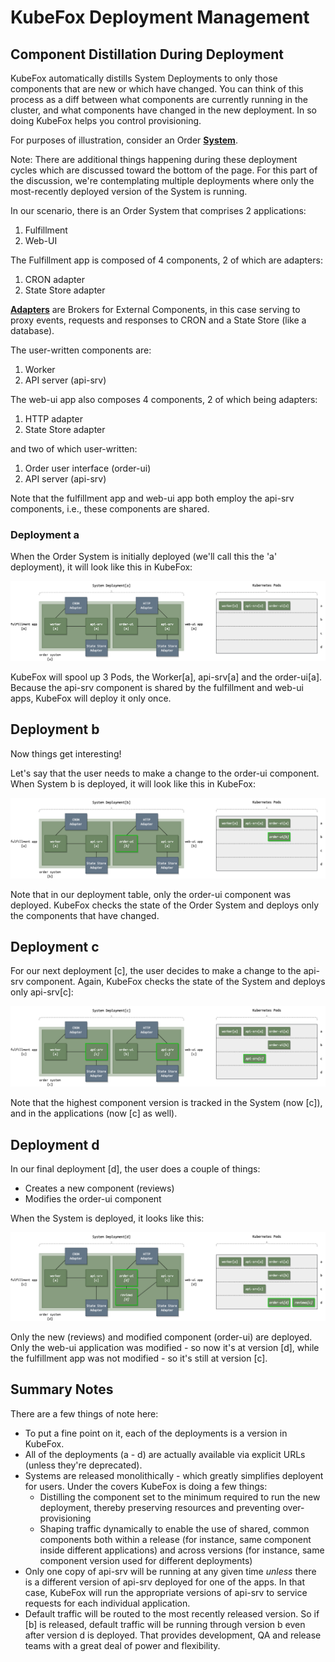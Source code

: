 # KubeFox Deployment Management

## Component Distillation During Deployment

KubeFox automatically distills System Deployments to only those components that are new or which have changed.  You can think of this process as a diff between what components are currently running in the cluster, and what components have changed in the new deployment.  In so doing KubeFox helps you control provisioning.

For purposes of illustration, consider an Order [**System**](concepts.md).

Note: There are additional things happening during these deployment cycles which are discussed toward the bottom of the page. For this part of the discussion, we're contemplating multiple deployments where only the most-recently deployed version of the System is running.

In our scenario, there is an Order System that comprises 2 applications:

1. Fulfillment
2. Web-UI

The Fulfillment app is composed of 4 components, 2 of which are adapters:

1. CRON adapter
2. State Store adapter

**[Adapters](concepts.md)** are Brokers for External Components, in this case serving to proxy events, requests and responses to CRON and a State Store (like a database).

The user-written components are:

1. Worker
2. API server (api-srv)

The web-ui app also composes 4 components, 2 of which being adapters:

1. HTTP adapter
2. State Store adapter

and two of which user-written:

1. Order user interface (order-ui)
2. API server (api-srv)

Note that the fulfillment app and web-ui app both employ the api-srv components,
i.e., these components are shared.

### Deployment a

When the Order System is initially deployed (we'll call this the 'a' deployment), it will look like this in KubeFox:

![diagram](diagrams/deployments/deployment_a.png)

KubeFox will spool up 3 Pods, the Worker[a], api-srv[a] and the order-ui[a]. Because the api-srv component is shared by the fulfillment and web-ui apps, KubeFox will deploy it only once.

## Deployment b

Now things get interesting!

Let's say that the user needs to make a change to the order-ui component. When System b is deployed, it will look like this in KubeFox:

![diagram](diagrams/deployments/deployment_b.png)

Note that in our deployment table, only the order-ui component was deployed. KubeFox checks the state of the Order System and deploys only the components that have changed.

## Deployment c

For our next deployment [c], the user decides to make a change to the api-srv component. Again, KubeFox checks the state of the System and deploys only api-srv[c]:

![diagram](diagrams/deployments/deployment_c.png)

Note that the highest component version is tracked in the System (now [c]), and in the applications (now [c] as well).

## Deployment d

In our final deployment [d], the user does a couple of things:

- Creates a new component (reviews)
- Modifies the order-ui component

When the System is deployed, it looks like this:

![diagram](diagrams/deployments/deployment_d.png)

Only the new (reviews) and modified component (order-ui) are deployed. Only the web-ui application was modified - so now it's at version [d], while the fulfillment app was not modified - so it's still at version [c].

## Summary Notes

There are a few things of note here:

- To put a fine point on it, each of the deployments is a version in KubeFox.
- All of the deployments (a - d) are actually available via explicit URLs (unless they're deprecated).
- Systems are released monolithically - which greatly simplifies deployent for users. Under the covers KubeFox is doing a few things:
  - Distilling the component set to the minimum required to run the new
    deployment, thereby preserving resources and preventing over-provisioning
  - Shaping traffic dynamically to enable the use of shared, common components both within a release (for instance, same component inside different applications) and across versions (for instance, same component version used for different deployments)
- Only one copy of api-srv will be running at any given time _unless_ there is a different version of api-srv deployed for one of the apps. In that case, KubeFox will run the appropriate versions of api-srv to service requests for each individual application.
- Default traffic will be routed to the most recently released version. So if [b] is released, default traffic will be running through version b even after version d is deployed. That provides development, QA and release teams with a great deal of power and flexibility.
